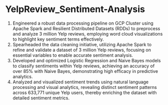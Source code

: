 # YelpReview_Sentiment-Analysis

1. Engineered a robust data processing pipeline on GCP Cluster using Apache Spark and Resilient Distributed Datasets (RDDs) to preprocess and analyze 3 million Yelp reviews, employing word cloud visualizations to highlight key sentiment terms effectively.
2. Spearheaded the data cleaning initiative, utilizing Apache Spark to refine and validate a dataset of 3 million Yelp reviews, focusing on essential variables to enable accurate sentiment analysis.
3. Developed and optimized Logistic Regression and Naive Bayes models to classify sentiments within Yelp reviews, achieving an accuracy of over 85% with Naive Bayes, demonstrating high efficacy in predictive analytics.
4. Analyzed and visualized sentiment trends using natural language processing and visual analytics, revealing distinct sentiment patterns across 633,771 unique Yelp users, thereby enriching the dataset with detailed sentiment metrics.
